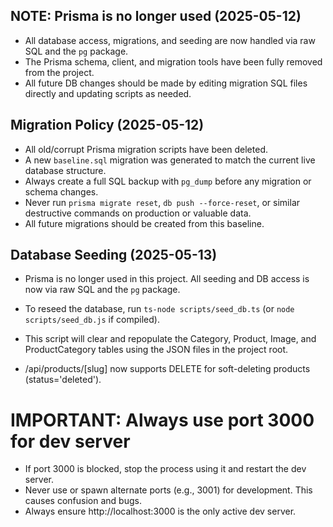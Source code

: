 ## NOTE: Prisma is no longer used (2025-05-12)
- All database access, migrations, and seeding are now handled via raw SQL and the `pg` package.
- The Prisma schema, client, and migration tools have been fully removed from the project.
- All future DB changes should be made by editing migration SQL files directly and updating scripts as needed.

## Migration Policy (2025-05-12)
- All old/corrupt Prisma migration scripts have been deleted.
- A new `baseline.sql` migration was generated to match the current live database structure.
- Always create a full SQL backup with `pg_dump` before any migration or schema changes.
- Never run `prisma migrate reset`, `db push --force-reset`, or similar destructive commands on production or valuable data.
- All future migrations should be created from this baseline.

## Database Seeding (2025-05-13)
- Prisma is no longer used in this project. All seeding and DB access is now via raw SQL and the `pg` package.
- To reseed the database, run `ts-node scripts/seed_db.ts` (or `node scripts/seed_db.js` if compiled).
- This script will clear and repopulate the Category, Product, Image, and ProductCategory tables using the JSON files in the project root.

- /api/products/[slug] now supports DELETE for soft-deleting products (status='deleted').

# IMPORTANT: Always use port 3000 for dev server
- If port 3000 is blocked, stop the process using it and restart the dev server.
- Never use or spawn alternate ports (e.g., 3001) for development. This causes confusion and bugs.
- Always ensure http://localhost:3000 is the only active dev server. 